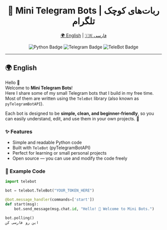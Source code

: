 <h1 align="center">🤖 Mini Telegram Bots | ربات‌های کوچک تلگرام</h1>

<p align="center">
  <a href="#english">🌍 English</a> | <a href="#فارسی">🇮🇷 فارسی</a>
</p>

<p align="center">
  <img src="https://img.shields.io/badge/Python-3.x-blue?logo=python" alt="Python Badge"/>
  <img src="https://img.shields.io/badge/Telegram-Bots-blue?logo=telegram" alt="Telegram Badge"/>
  <img src="https://img.shields.io/badge/Library-TeleBot-green" alt="TeleBot Badge"/>
</p>

<hr/>

## 🌍 English

Hello 👋  
Welcome to **Mini Telegram Bots**!  
Here I share some of my small Telegram bots that I build in my free time.  
Most of them are written using the `TeleBot` library (also known as `pyTelegramBotAPI`).  

Each bot is designed to be **simple, clean, and beginner-friendly**, so you can easily understand, edit, and use them in your own projects. 🚀  

### ✨ Features
- Simple and readable Python code  
- Built with `TeleBot` (pyTelegramBotAPI)  
- Perfect for learning or small personal projects  
- Open source — you can use and modify the code freely  

### 📂 Example Code
```python
import telebot

bot = telebot.TeleBot("YOUR_TOKEN_HERE")

@bot.message_handler(commands=['start'])
def start(msg):
    bot.send_message(msg.chat.id, "Hello! 👋 Welcome to Mini Bots.")

bot.polling()
این رو فارسی کن

